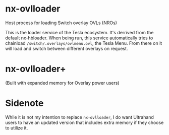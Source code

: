 # nx-ovlloader
Host process for loading Switch overlay OVLs (NROs)

This is the loader service of the Tesla ecosystem. It's derrived from the default nx-hbloader.
When being run, this service automatically tries to chainload `/switch/.overlays/ovlmenu.ovl`, the Tesla Menu. From there on it will load and switch between different overlays on request. 

# nx-ovlloader+
(Built with expanded memory for Overlay power users)


# Sidenote
While it is not my intention to replace `nx-ovlloader`, I do want Ultrahand users to have an updated version that includes extra memory if they choose to utilize it. 
